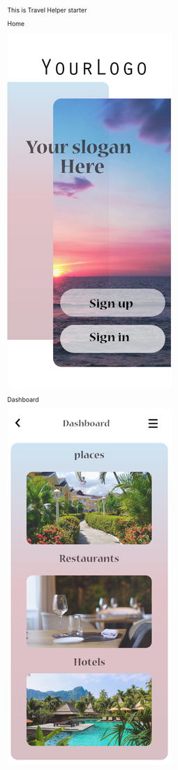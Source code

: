 This is Travel Helper starter


Home

![alt text](https://github.com/shriasi/AdobeXDUIdesigns/blob/master/TravelHelperAppStarter/home.png)


Dashboard

![alt text](https://github.com/shriasi/AdobeXDUIdesigns/blob/master/TravelHelperAppStarter/dashbaord.png)
